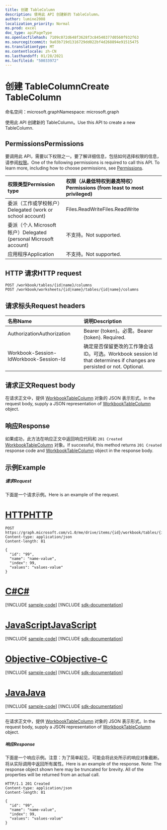 ```yaml
---
title: 创建 TableColumn
description: 使用此 API 创建新的 TableColumn。
author: lumine2008
localization_priority: Normal
ms.prod: excel
doc_type: apiPageType
ms.openlocfilehash: 7109c072d648f3628f3c84540377d0560f932f63
ms.sourcegitcommit: 9a03b719d1316729dd022bf4d268894e91515475
ms.translationtype: MT
ms.contentlocale: zh-CN
ms.lasthandoff: 01/28/2021
ms.locfileid: "50033972"
---
```

# <a name="create-tablecolumn"></a><span data-ttu-id="85800-103">创建 TableColumn</span><span class="sxs-lookup"><span data-stu-id="85800-103">Create TableColumn</span></span>

<span data-ttu-id="85800-104">命名空间：microsoft.graph</span><span class="sxs-lookup"><span data-stu-id="85800-104">Namespace: microsoft.graph</span></span>

<span data-ttu-id="85800-105">使用此 API 创建新的 TableColumn。</span><span class="sxs-lookup"><span data-stu-id="85800-105">Use this API to create a new TableColumn.</span></span>
## <a name="permissions"></a><span data-ttu-id="85800-106">Permissions</span><span class="sxs-lookup"><span data-stu-id="85800-106">Permissions</span></span>
<span data-ttu-id="85800-p101">要调用此 API，需要以下权限之一。要了解详细信息，包括如何选择权限的信息，请参阅[权限](/graph/permissions-reference)。</span><span class="sxs-lookup"><span data-stu-id="85800-p101">One of the following permissions is required to call this API. To learn more, including how to choose permissions, see [Permissions](/graph/permissions-reference).</span></span>

|<span data-ttu-id="85800-109">权限类型</span><span class="sxs-lookup"><span data-stu-id="85800-109">Permission type</span></span>      | <span data-ttu-id="85800-110">权限（从最低特权到最高特权）</span><span class="sxs-lookup"><span data-stu-id="85800-110">Permissions (from least to most privileged)</span></span>              |
|:--------------------|:---------------------------------------------------------|
|<span data-ttu-id="85800-111">委派（工作或学校帐户）</span><span class="sxs-lookup"><span data-stu-id="85800-111">Delegated (work or school account)</span></span> | <span data-ttu-id="85800-112">Files.ReadWrite</span><span class="sxs-lookup"><span data-stu-id="85800-112">Files.ReadWrite</span></span>    |
|<span data-ttu-id="85800-113">委派（个人 Microsoft 帐户）</span><span class="sxs-lookup"><span data-stu-id="85800-113">Delegated (personal Microsoft account)</span></span> | <span data-ttu-id="85800-114">不支持。</span><span class="sxs-lookup"><span data-stu-id="85800-114">Not supported.</span></span>    |
|<span data-ttu-id="85800-115">应用程序</span><span class="sxs-lookup"><span data-stu-id="85800-115">Application</span></span> | <span data-ttu-id="85800-116">不支持。</span><span class="sxs-lookup"><span data-stu-id="85800-116">Not supported.</span></span> |

## <a name="http-request"></a><span data-ttu-id="85800-117">HTTP 请求</span><span class="sxs-lookup"><span data-stu-id="85800-117">HTTP request</span></span>
<!-- { "blockType": "ignored" } -->
```http
POST /workbook/tables/{id|name}/columns
POST /workbook/worksheets/{id|name}/tables/{id|name}/columns

```
## <a name="request-headers"></a><span data-ttu-id="85800-118">请求标头</span><span class="sxs-lookup"><span data-stu-id="85800-118">Request headers</span></span>
| <span data-ttu-id="85800-119">名称</span><span class="sxs-lookup"><span data-stu-id="85800-119">Name</span></span>       | <span data-ttu-id="85800-120">说明</span><span class="sxs-lookup"><span data-stu-id="85800-120">Description</span></span>|
|:---------------|:----------|
| <span data-ttu-id="85800-121">Authorization</span><span class="sxs-lookup"><span data-stu-id="85800-121">Authorization</span></span>  | <span data-ttu-id="85800-p102">Bearer {token}。必需。</span><span class="sxs-lookup"><span data-stu-id="85800-p102">Bearer {token}. Required.</span></span> |
| <span data-ttu-id="85800-124">Workbook-Session-Id</span><span class="sxs-lookup"><span data-stu-id="85800-124">Workbook-Session-Id</span></span>  | <span data-ttu-id="85800-p103">确定是否保留更改的工作簿会话 ID。可选。</span><span class="sxs-lookup"><span data-stu-id="85800-p103">Workbook session Id that determines if changes are persisted or not. Optional.</span></span>|

## <a name="request-body"></a><span data-ttu-id="85800-127">请求正文</span><span class="sxs-lookup"><span data-stu-id="85800-127">Request body</span></span>
<span data-ttu-id="85800-128">在请求正文中，提供 [WorkbookTableColumn](../resources/workbooktablecolumn.md) 对象的 JSON 表示形式。</span><span class="sxs-lookup"><span data-stu-id="85800-128">In the request body, supply a JSON representation of [WorkbookTableColumn](../resources/workbooktablecolumn.md) object.</span></span>

## <a name="response"></a><span data-ttu-id="85800-129">响应</span><span class="sxs-lookup"><span data-stu-id="85800-129">Response</span></span>

<span data-ttu-id="85800-130">如果成功，此方法在响应正文中返回响应代码和 `201 Created` [WorkbookTableColumn](../resources/workbooktablecolumn.md) 对象。</span><span class="sxs-lookup"><span data-stu-id="85800-130">If successful, this method returns `201 Created` response code and [WorkbookTableColumn](../resources/workbooktablecolumn.md) object in the response body.</span></span>

## <a name="example"></a><span data-ttu-id="85800-131">示例</span><span class="sxs-lookup"><span data-stu-id="85800-131">Example</span></span>
##### <a name="request"></a><span data-ttu-id="85800-132">请求</span><span class="sxs-lookup"><span data-stu-id="85800-132">Request</span></span>
<span data-ttu-id="85800-133">下面是一个请求示例。</span><span class="sxs-lookup"><span data-stu-id="85800-133">Here is an example of the request.</span></span>

# <a name="http"></a>[<span data-ttu-id="85800-134">HTTP</span><span class="sxs-lookup"><span data-stu-id="85800-134">HTTP</span></span>](#tab/http)
<!-- {
  "blockType": "request",
  "name": "create_tablecolumn_from_table"
}-->
```http
POST https://graph.microsoft.com/v1.0/me/drive/items/{id}/workbook/tables/{id|name}/columns
Content-type: application/json
Content-length: 81

{
  "id": "99",
  "name": "name-value",
  "index": 99,
  "values": "values-value"
}
```
# <a name="c"></a>[<span data-ttu-id="85800-135">C#</span><span class="sxs-lookup"><span data-stu-id="85800-135">C#</span></span>](#tab/csharp)
[!INCLUDE [sample-code](../includes/snippets/csharp/create-tablecolumn-from-table-csharp-snippets.md)]
[!INCLUDE [sdk-documentation](../includes/snippets/snippets-sdk-documentation-link.md)]

# <a name="javascript"></a>[<span data-ttu-id="85800-136">JavaScript</span><span class="sxs-lookup"><span data-stu-id="85800-136">JavaScript</span></span>](#tab/javascript)
[!INCLUDE [sample-code](../includes/snippets/javascript/create-tablecolumn-from-table-javascript-snippets.md)]
[!INCLUDE [sdk-documentation](../includes/snippets/snippets-sdk-documentation-link.md)]

# <a name="objective-c"></a>[<span data-ttu-id="85800-137">Objective-C</span><span class="sxs-lookup"><span data-stu-id="85800-137">Objective-C</span></span>](#tab/objc)
[!INCLUDE [sample-code](../includes/snippets/objc/create-tablecolumn-from-table-objc-snippets.md)]
[!INCLUDE [sdk-documentation](../includes/snippets/snippets-sdk-documentation-link.md)]

# <a name="java"></a>[<span data-ttu-id="85800-138">Java</span><span class="sxs-lookup"><span data-stu-id="85800-138">Java</span></span>](#tab/java)
[!INCLUDE [sample-code](../includes/snippets/java/create-tablecolumn-from-table-java-snippets.md)]
[!INCLUDE [sdk-documentation](../includes/snippets/snippets-sdk-documentation-link.md)]

---

<span data-ttu-id="85800-139">在请求正文中，提供 [WorkbookTableColumn](../resources/workbooktablecolumn.md) 对象的 JSON 表示形式。</span><span class="sxs-lookup"><span data-stu-id="85800-139">In the request body, supply a JSON representation of [WorkbookTableColumn](../resources/workbooktablecolumn.md) object.</span></span>
##### <a name="response"></a><span data-ttu-id="85800-140">响应</span><span class="sxs-lookup"><span data-stu-id="85800-140">Response</span></span>
<span data-ttu-id="85800-p104">下面是一个响应示例。注意：为了简单起见，可能会将此处所示的响应对象截断。将从实际调用中返回所有属性。</span><span class="sxs-lookup"><span data-stu-id="85800-p104">Here is an example of the response. Note: The response object shown here may be truncated for brevity. All of the properties will be returned from an actual call.</span></span>
<!-- {
  "blockType": "response",
  "truncated": true,
  "@odata.type": "microsoft.graph.workbookTableColumn"
} -->
```http
HTTP/1.1 201 Created
Content-type: application/json
Content-length: 81

{
  "id": "99",
  "name": "name-value",
  "index": 99,
  "values": "values-value"
}
```

<!-- uuid: 8fcb5dbc-d5aa-4681-8e31-b001d5168d79
2015-10-25 14:57:30 UTC -->
<!-- {
  "type": "#page.annotation",
  "description": "Create TableColumn",
  "keywords": "",
  "section": "documentation",
  "tocPath": "",
  "suppressions": [
  ]
}-->

